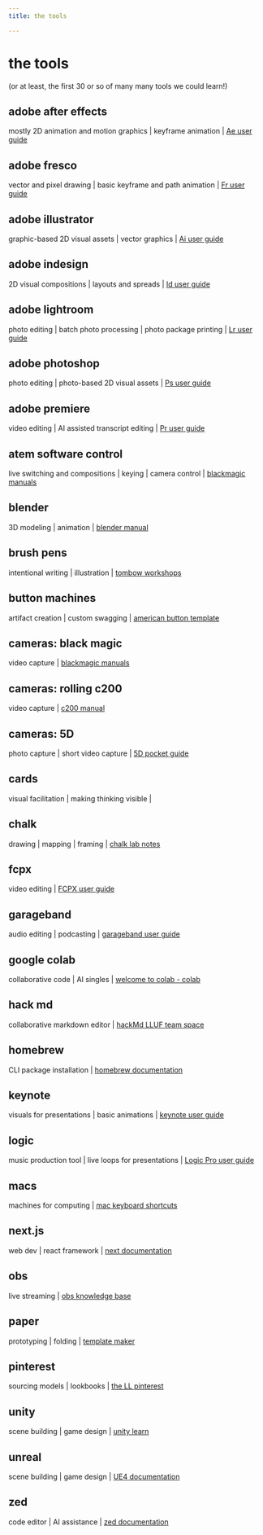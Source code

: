 ```yaml
---
title: the tools

---
```


# the tools 

(or at least, the first 30 or so of many many tools we could learn!)


## adobe after effects

mostly 2D animation and motion graphics | keyframe animation | [Ae user guide](https://helpx.adobe.com/after-effects/user-guide.html)


## adobe fresco

vector and pixel drawing | basic keyframe and path animation | [Fr user guide](https://helpx.adobe.com/fresco/user-guide.html)


## adobe illustrator

graphic-based 2D visual assets | vector graphics | [Ai user guide](https://helpx.adobe.com/illustrator/get-started.html)


## adobe indesign

2D visual compositions | layouts and spreads | [Id user guide](https://helpx.adobe.com/indesign/user-guide.html?x-product=CCHome/1.0&x-product-location=Search:Forums:link/3.2.3&mv2=cch)

## adobe lightroom 
photo editing | batch photo processing | photo package printing | [Lr user guide](https://helpx.adobe.com/lightroom-cc/user-guide.html?promoid=XKMMH7MW&xProduct=&mv=other&mv2=ahome&xProductLocation=&x-product=AdobeHome/1.0&x-product-location=Search:Forums:link/3.4.0-rc.14)


## adobe photoshop

photo editing | photo-based 2D visual assets | [Ps user guide](https://helpx.adobe.com/photoshop/user-guide.html?promoid=XKMMH7MW&xProduct=&mv=other&mv2=ahome&xProductLocation=&x-product=AdobeHome/1.0&x-product-location=Search:Forums:link/3.4.0-rc.14)


## adobe premiere

video editing | AI assisted transcript editing | [Pr user guide](https://helpx.adobe.com/premiere-pro/user-guide.html/premiere-pro/using/panels.html?promoid=XKMMH7MW&xProduct=&mv=other&mv2=ahome&xProductLocation=&x-product=AdobeHome/1.0&x-product-location=Search:Forums:link/3.4.0-rc.14)


## atem software control

live switching and compositions | keying | camera control | [blackmagic manuals](https://www.blackmagicdesign.com/support/)

## blender 
3D modeling | animation | [blender manual](https://docs.blender.org/manual/en/latest/)

## brush pens 
intentional writing | illustration | [tombow workshops](https://www.tombowusa.com/workshops.html)

## button machines 
artifact creation | custom swagging | [american button template](https://cdn.shopify.com/s/files/1/1272/4545/files/Quick_Size_Templates.pdf?v=1632242623) 


## cameras: black magic 

video capture  | [blackmagic manuals](https://www.blackmagicdesign.com/support/)

## cameras: rolling c200 
video capture | [c200 manual](https://gdlp01.c-wss.com/gds/3/0300027483/10/eosc200-200b-im11-en.pdf)

## cameras: 5D 
photo capture | short video capture | [5D pocket guide](https://gdlp01.c-wss.com/gds/3/0300007353/01/eos5dmkiii-pg-c-en.pdf)

## cards 
visual facilitation | making thinking visible | 

## chalk 
drawing | mapping | framing | [chalk lab notes](https://docs.google.com/document/d/1OPr2PctrW5Tx5oAfOkmhvSLqUDFr-_IYyIoI_rHxh5U/edit)




## fcpx

video editing  | [FCPX user guide](https://support.apple.com/guide/final-cut-pro/welcome/mac)

## garageband 
audio editing | podcasting | [garageband user guide](https://support.apple.com/guide/garageband/welcome/mac)



## google colab 
collaborative code | AI singles | [welcome to colab - colab](https://colab.research.google.com/)


## hack md

collaborative markdown editor | [hackMd LLUF team space](https://hackmd.io/team/lluf?nav=overview)

## homebrew 
CLI package installation | [homebrew documentation](https://brew.sh/)





## keynote

visuals for presentations | basic animations | [keynote user guide](https://support.apple.com/guide/keynote/welcome/mac)

## logic

music production tool | live loops for presentations | [Logic Pro user guide](https://support.apple.com/guide/logicpro/welcome/mac)

## macs 
machines for computing | [mac keyboard shortcuts](https://support.apple.com/en-us/102650)

## next.js 
web dev | react framework | [next documentation](https://nextjs.org/)

## obs 
live streaming | [obs knowledge base](https://obsproject.com/kb)

## paper 
prototyping | folding | [template maker](https://www.templatemaker.nl/en/)


## pinterest
sourcing models | lookbooks | [the LL pinterest](https://www.pinterest.com/learninglabpins/_saved/)


## unity 
scene building | game design | [unity learn](https://learn.unity.com/)

## unreal 
scene building | game design | [UE4 documentation](https://docs.unrealengine.com/4.27/en-US/Basics/)

## zed 
code editor | AI assistance | [zed documentation](https://zed.dev/docs/)
